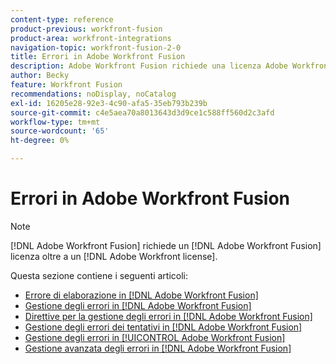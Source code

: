 ```yaml
---
content-type: reference
product-previous: workfront-fusion
product-area: workfront-integrations
navigation-topic: workfront-fusion-2-0
title: Errori in Adobe Workfront Fusion
description: Adobe Workfront Fusion richiede una licenza Adobe Workfront Fusion oltre a una licenza Adobe Workfront.
author: Becky
feature: Workfront Fusion
recommendations: noDisplay, noCatalog
exl-id: 16205e28-92e3-4c90-afa5-35eb793b239b
source-git-commit: c4e5aea70a8013643d3d9ce1c588ff560d2c3afd
workflow-type: tm+mt
source-wordcount: '65'
ht-degree: 0%

---
```


# Errori in Adobe Workfront Fusion

>[!NOTE]
>
>[!DNL Adobe Workfront Fusion] richiede un [!DNL Adobe Workfront Fusion] licenza oltre a un [!DNL Adobe Workfront license].

Questa sezione contiene i seguenti articoli:

* [Errore di elaborazione in [!DNL Adobe Workfront Fusion]](../../workfront-fusion/errors/error-processing.md)
* [Gestione degli errori in [!DNL Adobe Workfront Fusion]](../../workfront-fusion/errors/error-handling.md)
* [Direttive per la gestione degli errori in [!DNL Adobe Workfront Fusion]](../../workfront-fusion/errors/directives-for-error-handling.md)
* [Gestione degli errori dei tentativi in [!DNL Adobe Workfront Fusion]](../../workfront-fusion/errors/retry.md)
* [Gestione degli errori in [!UICONTROL Adobe Workfront Fusion]](../../workfront-fusion/errors/throw.md)
* [Gestione avanzata degli errori in [!DNL Adobe Workfront Fusion]](../../workfront-fusion/errors/advanced-error-handling.md)
